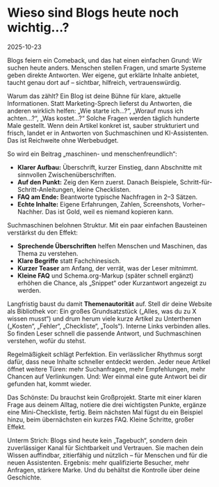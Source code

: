 <!doctype html><html lang="de">
<head>
<meta charset="utf-8">
<title>Wieso sind Blogs heute noch wichtig...? — Blog</title>
<meta name="description" content="">
<meta name="viewport" content="width=device-width, initial-scale=1">
<link rel="canonical" href="https://zukunftsberatung.xyz/blog/posts/2025-10-23-wieso-sind-blogs-heute-noch-wichtig.md">
<meta property="og:title" content="Wieso sind Blogs heute noch wichtig...?">
<meta property="og:description" content="">

<meta property="og:type" content="article">
<meta property="article:published_time" content="2025-10-23">
<script type="application/ld+json">
  {"@context":"https://schema.org","@type":"Article","headline":"Wieso sind Blogs heute noch wichtig...?","datePublished":"2025-10-23","keywords":""}
  </script>
  <link rel="stylesheet" href="/assets/mobirise/css/mbr-additional.css">
  </head>
  <body>
  <main class="container" style="max-width:900px;margin:2rem auto;padding:1rem">
  <h1>Wieso sind Blogs heute noch wichtig...?</h1>
  <p><time datetime="2025-10-23">2025-10-23</time></p>
  
  <p>Blogs feiern ein Comeback, und das hat einen einfachen Grund: Wir suchen heute anders. Menschen stellen Fragen, und smarte Systeme geben direkte Antworten. Wer eigene, gut erklärte Inhalte anbietet, taucht genau dort auf – sichtbar, hilfreich, vertrauenswürdig.</p>
<p>Warum das zählt? Ein Blog ist deine Bühne für klare, aktuelle Informationen. Statt Marketing-Sprech lieferst du Antworten, die anderen wirklich helfen: „Wie starte ich…?“, „Worauf muss ich achten…?“, „Was kostet…?“ Solche Fragen werden täglich hunderte Male gestellt. Wenn dein Artikel konkret ist, sauber strukturiert und frisch, landet er in Antworten von Suchmaschinen und KI-Assistenten. Das ist Reichweite ohne Werbebudget.</p>
<p>So wird ein Beitrag „maschinen- und menschenfreundlich“:</p>
<ul>
<li><strong>Klarer Aufbau:</strong> Überschrift, kurzer Einstieg, dann Abschnitte mit sinnvollen Zwischenüberschriften.</li>
<li><strong>Auf den Punkt:</strong> Zeig den Kern zuerst. Danach Beispiele, Schritt-für-Schritt-Anleitungen, kleine Checklisten.</li>
<li><strong>FAQ am Ende:</strong> Beantworte typische Nachfragen in 2–3 Sätzen.</li>
<li><strong>Echte Inhalte:</strong> Eigene Erfahrungen, Zahlen, Screenshots, Vorher–Nachher. Das ist Gold, weil es niemand kopieren kann.</li>
</ul>
<p>Suchmaschinen belohnen Struktur. Mit ein paar einfachen Bausteinen verstärkst du den Effekt:</p>
<ul>
<li><strong>Sprechende Überschriften</strong> helfen Menschen und Maschinen, das Thema zu verstehen.</li>
<li><strong>Klare Begriffe</strong> statt Fachchinesisch.</li>
<li><strong>Kurzer Teaser</strong> am Anfang, der verrät, was der Leser mitnimmt.</li>
<li><strong>Kleine FAQ</strong> und Schema.org-Markup (später schnell ergänzt) erhöhen die Chance, als „Snippet“ oder Kurzantwort angezeigt zu werden.</li>
</ul>
<p>Langfristig baust du damit <strong>Themenautorität</strong> auf. Stell dir deine Website als Bibliothek vor: Ein großes Grundsatzstück („Alles, was du zu X wissen musst“) und drum herum viele kurze Artikel zu Unterthemen („Kosten“, „Fehler“, „Checkliste“, „Tools“). Interne Links verbinden alles. So finden Leser schnell die passende Antwort, und Suchmaschinen verstehen, wofür du stehst.</p>
<p>Regelmäßigkeit schlägt Perfektion. Ein verlässlicher Rhythmus sorgt dafür, dass neue Inhalte schneller entdeckt werden. Jeder neue Artikel öffnet weitere Türen: mehr Suchanfragen, mehr Empfehlungen, mehr Chancen auf Verlinkungen. Und: Wer einmal eine gute Antwort bei dir gefunden hat, kommt wieder.</p>
<p>Das Schönste: Du brauchst kein Großprojekt. Starte mit einer klaren Frage aus deinem Alltag, notiere die drei wichtigsten Punkte, ergänze eine Mini-Checkliste, fertig. Beim nächsten Mal fügst du ein Beispiel hinzu, beim übernächsten ein kurzes FAQ. Kleine Schritte, großer Effekt.</p>
<p>Unterm Strich: Blogs sind heute kein „Tagebuch“, sondern dein zuverlässiger Kanal für Sichtbarkeit und Vertrauen. Sie machen dein Wissen auffindbar, zitierfähig und nützlich – für Menschen und für die neuen Assistenten. Ergebnis: mehr qualifizierte Besucher, mehr Anfragen, stärkere Marke. Und du behältst die Kontrolle über deine Geschichte.</p>
  </main>
</body></html>